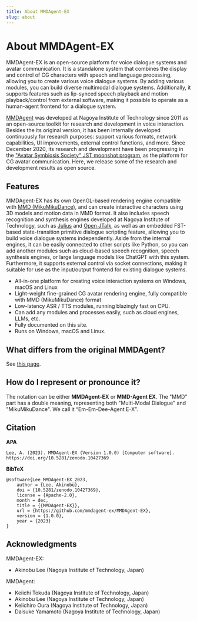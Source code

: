 ```yaml
---
title: About MMDAgent-EX
slug: about
---
```

# About MMDAgent-EX

MMDAgent-EX is an open-source platform for voice dialogue systems and avatar communication. It is a standalone system that combines the display and control of CG characters with speech and language processing, allowing you to create various voice dialogue systems. By adding various modules, you can build diverse multimodal dialogue systems. Additionally, it supports features such as lip-synced speech playback and motion playback/control from external software, making it possible to operate as a human-agent frontend for a dialogue system.

[MMDAgent](https://www.mmdagent.jp/) was developed at Nagoya Institute of Technology since 2011 as an open-source toolkit for research and development in voice interaction.  Besides the its original version, it has been internally developed continuously for research purposes: support various formats, network capabilities, UI improvements, external control functions, and more.  Since December 2020, its research and development have been progressing in the ["Avatar Symbiosis Society" JST moonshot program](https://avatar-ss.org/en/index.html), as the platform for CG avatar communication. Here, we release some of the research and development results as open source.

## Features

MMDAgent-EX has its own OpenGL-based rendering engine compatible with [MMD (MikuMikuDance)](https://en.wikipedia.org/wiki/MikuMikuDance), and can create interactive characters using 3D models and motion data in MMD format. It also includes speech recognition and synthesis engines developed at Nagoya Institute of Technology, such as [Julius](https://github.com/julius-speech/julius) and [Open JTalk](https://open-jtalk.sp.nitech.ac.jp), as well as an embedded FST-based state-transition primitive dialogue scripting feature, allowing you to build voice dialogue systems independently. Aside from the internal engines, it can be easily connected to other scripts like Python, so you can add another modules such as cloud-based speech recognition, speech synthesis engines, or large language models like ChatGPT with this system. Furthermore, it supports external control via socket connections, making it suitable for use as the input/output frontend for existing dialogue systems.

- All-in-one platform for creating voice interaction systems on Windows, macOS and Linux
- Light-weight fine-grained CG avatar rendering engine, fully compatible with MMD (MikuMikuDance) format
- Low-latency ASR / TTS modules, running blazingly fast on CPU.
- Can add any modules and processes easily, such as cloud engines, LLMs, etc.
- Fully documented on this site.
- Runs on Windows, macOS and Linux.

## What differs from the original MMDAgent?

See [this page](../changes-since-original-mmdagent/).

## How do I represent or pronounce it?

The notation can be either **MMDAgent-EX** or **MMD-Agent EX**. The "MMD" part has a double meaning, representing both "Multi-Modal Dialogue" and "MikuMikuDance". We call it “Em-Em-Dee-Agent E-X”.

## Citation

**APA**

    Lee, A. (2023). MMDAgent-EX (Version 1.0.0) [Computer software].
    https://doi.org/10.5281/zenodo.10427369

**BibTeX**

    @software{Lee_MMDAgent-EX_2023,
        author = {Lee, Akinobu},
        doi = {10.5281/zenodo.10427369},
        license = {Apache-2.0},
        month = dec,
        title = {{MMDAgent-EX}},
        url = {https://github.com/mmdagent-ex/MMDAgent-EX},
        version = {1.0.0},
        year = {2023}
    }


## Acknowledgments

MMDAgent-EX:

- Akinobu Lee (Nagoya Institute of Technology, Japan)

MMDAgent:

- Keiichi Tokuda (Nagoya Institute of Technology, Japan)
- Akinobu Lee (Nagoya Institute of Technology, Japan)
- Keiichiro Oura (Nagoya Institute of Technology, Japan)
- Daisuke Yamamoto (Nagoya Institute of Technology, Japan)

